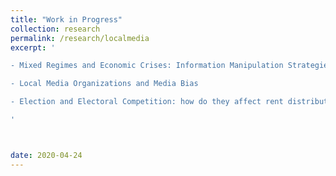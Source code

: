```yaml
---
title: "Work in Progress"
collection: research
permalink: /research/localmedia
excerpt: '

- Mixed Regimes and Economic Crises: Information Manipulation Strategies in Media Outlets

- Local Media Organizations and Media Bias

- Election and Electoral Competition: how do they affect rent distribution through state contracts?" (joint with [Mustafa Kaba](https://mustafakaba.github.io) and [Murat Koyuncu](https://academics.boun.edu.tr/mkoyuncu/))

'



date: 2020-04-24
---
```


